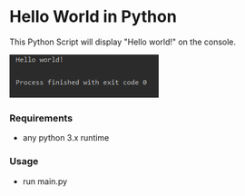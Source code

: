 # Hello World in Python
This Python Script will display "Hello world!" on the console.

![Screenshot](https://github.com/at0mstr0m/complicated-hello-world/blob/master/docs/Screenshot.png)
### Requirements
- any python 3.x runtime
### Usage
- run main.py
